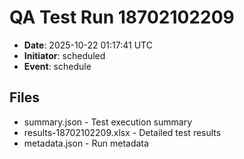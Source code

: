 # QA Test Run 18702102209

- **Date**: 2025-10-22 01:17:41 UTC
- **Initiator**: scheduled
- **Event**: schedule

## Files
- summary.json - Test execution summary
- results-18702102209.xlsx - Detailed test results
- metadata.json - Run metadata
